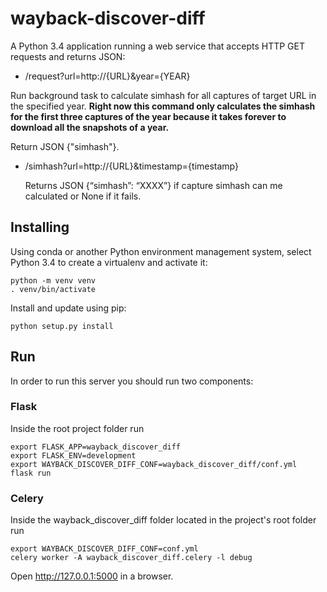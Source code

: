 # wayback-discover-diff

A Python 3.4 application running a web service that accepts HTTP GET requests and returns JSON:

- /request?url=http://{URL}&year={YEAR}

Run background task to calculate simhash for all captures of target URL in the specified year. **Right now this command only calculates the simhash for the first three captures of the year because it takes forever to download all the snapshots of a year.** 

  Return JSON {"simhash"}.

- /simhash?url=http://{URL}&timestamp={timestamp}
  
  Returns JSON {“simhash”: “XXXX”} if capture simhash can me calculated or None if it fails.
  
## Installing

Using conda or another Python environment management system, select Python 3.4 to create a virtualenv and activate it:
```Shell
python -m venv venv
. venv/bin/activate
```

Install and update using pip:
```Shell
python setup.py install
```

## Run
In order to run this server you should run two components:

### Flask
Inside the root project folder run

```
export FLASK_APP=wayback_discover_diff
export FLASK_ENV=development
export WAYBACK_DISCOVER_DIFF_CONF=wayback_discover_diff/conf.yml
flask run
```

### Celery
Inside the wayback_discover_diff folder located in the project's root folder run 

```
export WAYBACK_DISCOVER_DIFF_CONF=conf.yml
celery worker -A wayback_discover_diff.celery -l debug

```

Open http://127.0.0.1:5000 in a browser.
